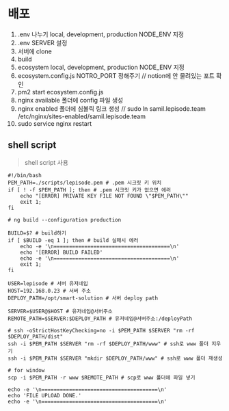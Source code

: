 # 배포

1. .env 나누기 local, development, production NODE_ENV 지정
2. .env SERVER 설정
3. 서버에 clone
4. build
5. ecosystem local, development, production NODE_ENV 지정
6. ecosystem.config.js NOTRO_PORT 정해주기 // notion에 안 물려있는 포트 확인
7. pm2 start ecosystem.config.js
8. nginx available 폴더에 config 파일 생성
9. nginx enabled 폴더에 심볼릭 링크 생성 // sudo ln samil.lepisode.team /etc/nginx/sites-enabled/samil.lepisode.team
10. sudo service nginx restart

## shell script

> shell script 사용

```shell
#!/bin/bash
PEM_PATH=./scripts/lepisode.pem # .pem 시크릿 키 위치
if [ ! -f $PEM_PATH ]; then # .pem 시크릿 키가 없으면 에러
    echo "[ERROR] PRIVATE KEY FILE NOT FOUND \"$PEM_PATH\""
    exit 1;
fi

# ng build --configuration production

BUILD=$? # build하기
if [ $BUILD -eq 1 ]; then # build 실패시 에러
    echo -e '\n======================================\n'
    echo '[ERROR] BUILD FAILED'
    echo -e '\n======================================\n'
    exit 1;
fi

USER=lepisode # 서버 유저네임
HOST=192.168.0.23 # 서버 주소
DEPLOY_PATH=/opt/smart-solution # 서버 deploy path

SERVER=$USER@$HOST # 유저네임@서버주소
REMOTE_PATH=$SERVER:$DEPLOY_PATH # 유저네임@서버주소:/deployPath

# ssh -oStrictHostKeyChecking=no -i $PEM_PATH $SERVER "rm -rf $DEPLOY_PATH/dist"
ssh -i $PEM_PATH $SERVER "rm -rf $DEPLOY_PATH/www" # ssh로 www 폴더 지우기
ssh -i $PEM_PATH $SERVER "mkdir $DEPLOY_PATH/www" # ssh로 www 폴더 재생성

# for window
scp -i $PEM_PATH -r www $REMOTE_PATH # scp로 www 폴더에 파일 넣기

echo -e '\n======================================\n'
echo 'FILE UPLOAD DONE.'
echo -e '\n======================================\n'
```
